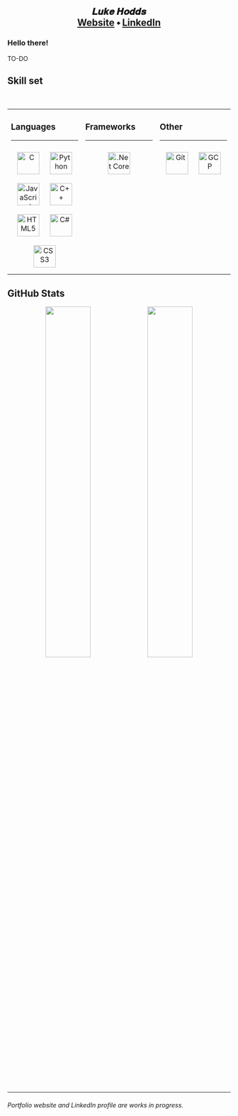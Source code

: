## <div align="center">𝑳𝒖𝒌𝒆 𝑯𝒐𝒅𝒅𝒔<br><a href="https://www.linkedin.com/in/lukehodds/">Website</a> ⬩ <a href="https://www.linkedin.com/in/lukehodds/">LinkedIn</a></div>  

### Hello there!

TO-DO

## Skill set

<br>
<table><tr><td valign="top" width="33%">

### Languages
---
<div align="center">  
<img style="margin: 10px" src="https://profilinator.rishav.dev/skills-assets/c-original.svg" alt="C" height="50" />  
<img style="margin: 10px" src="https://profilinator.rishav.dev/skills-assets/python-original.svg" alt="Python" height="50" />  
<img style="margin: 10px" src="https://profilinator.rishav.dev/skills-assets/javascript-original.svg" alt="JavaScript" height="50" />  
<img style="margin: 10px" src="https://profilinator.rishav.dev/skills-assets/cplusplus-original.svg" alt="C++" height="50" />  
<img style="margin: 10px" src="https://profilinator.rishav.dev/skills-assets/html5-original-wordmark.svg" alt="HTML5" height="50" />  
<img style="margin: 10px" src="https://profilinator.rishav.dev/skills-assets/csharp-original.svg" alt="C#" height="50" />  
<img style="margin: 10px" src="https://profilinator.rishav.dev/skills-assets/css3-original-wordmark.svg" alt="CSS3" height="50" />  
</div>
<img width="300" height="1">
</td><td valign="top" width="33%">
  
### Frameworks
---
<div align="center">  
<img style="margin: 10px" src="https://profilinator.rishav.dev/skills-assets/dotnetcore.png" alt=".Net Core" height="50" />  
<!-- <img style="margin: 10px" src="https://profilinator.rishav.dev/skills-assets/react-original-wordmark.svg" alt="React" height="50" />   -->
<!-- <img style="margin: 10px" src="https://profilinator.rishav.dev/skills-assets/mocha.png" alt="Mocha" height="50" />   -->
<!-- <img style="margin: 10px" src="https://profilinator.rishav.dev/skills-assets/redux-original.svg" alt="Redux" height="50" />   -->
<!-- <img style="margin: 10px" src="https://profilinator.rishav.dev/skills-assets/nodejs-original-wordmark.svg" alt="Node.js" height="50" />   -->
<!-- <img style="margin: 10px" src="https://profilinator.rishav.dev/skills-assets/express-original-wordmark.svg" alt="Express.js" height="50" />   -->
</div>
<img width="300" height="1">
</td><td valign="top" width="33%">
  
### Other
---
<div align="center">  
<img style="margin: 10px" src="https://profilinator.rishav.dev/skills-assets/git-scm-icon.svg" alt="Git" height="50" />  
<!-- <img style="margin: 10px" src="https://profilinator.rishav.dev/skills-assets/bootstrap-plain.svg" alt="Bootstrap" height="50" />   -->
<img style="margin: 10px" src="https://profilinator.rishav.dev/skills-assets/google_cloud-icon.svg" alt="GCP" height="50" />  
<!-- <img style="margin: 10px" src="https://profilinator.rishav.dev/skills-assets/postgresql-original-wordmark.svg" alt="PostgreSQL" height="50" />   -->
</div>
<img width="300" height="1">
</td></tr></table>  

## GitHub Stats

<div align="center" style="display: block;" >
  <img src="https://github-readme-stats.vercel.app/api?username=Parietic&show_icons=true&count_private=true&hide_border=true&theme=dark" style="width: 45%; display: inline-block;" />
  <img src="https://github-readme-stats.vercel.app/api/top-langs/?username=Parietic&hide_border=true&layout=compact&theme=dark" style="width: 45%; display: inline-block;" />
</div>

---
###### Portfolio website and LinkedIn profile are works in progress.
